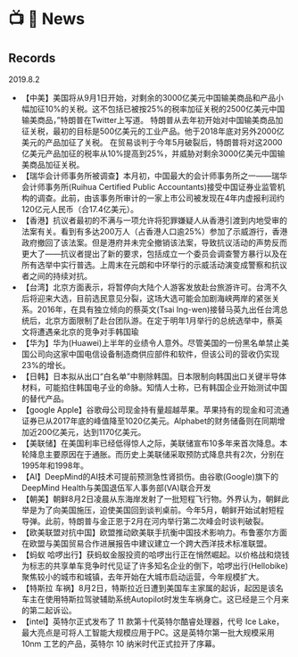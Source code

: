 # 📺 📰 News 



## Records

2019.8.2

- 【中美】美国将从9月1日开始，对剩余的3000亿美元中国输美商品和产品小幅加征10%的关税。这不包括已被按25%的税率加征关税的2500亿美元中国输美商品，”特朗普在Twitter上写道。
  特朗普从去年初开始对中国输美商品加征关税，最初的目标是500亿美元的工业产品。他于2018年底对另外2000亿美元的产品加征了关税。
  在贸易谈判于今年5月破裂后，特朗普将对这2000亿美元产品加征的税率从10%提高到25%，并威胁对剩余3000亿美元中国输美商品加征关税。
- 【瑞华会计师事务所被调查】本月初，中国最大的会计师事务所之一——瑞华会计师事务所(Ruihua Certified Public Accountants)接受中国证券业监管机构的调查。此前，由该事务所审计的一家上市公司被发现在4年内虚报利润约120亿元人民币（合17.4亿美元）。
- 【香港】抗议者最初的不满与一项允许将犯罪嫌疑人从香港引渡到内地受审的法案有关。看到有多达200万人（占香港人口逾25%）参加了示威游行，香港政府撤回了该法案。但是港府并未完全撤销该法案，导致抗议活动的声势反而更大了——抗议者提出了新的要求，包括成立一个委员会调查警方暴行以及在所有选举中实行普选。上周末在元朗和中环举行的示威活动演变成警察和抗议者之间的持续对抗。
- 【台湾】北京方面表示，将暂停向大陆个人游客发放赴台旅游许可。台湾不久后将迎来大选，目前选民意见分裂，这场大选可能会加剧海峡两岸的紧张关系。2016年，在具有独立倾向的蔡英文(Tsai Ing-wen)接替马英九出任台湾总统后，北京方面限制了赴台团队游。在定于明年1月举行的总统选举中，蔡英文将遭遇亲北京的竞争对手韩国瑜
- 【华为】华为(Huawei)上半年的业绩令人意外。尽管美国的一份黑名单禁止美国公司向这家中国电信设备制造商供应部件和软件，但该公司的营收仍实现23%的增长。
- 【日韩】日本拟从出口“白名单”中剔除韩国。日本限制向韩国出口关键半导体材料，可能掐住韩国电子业的命脉。知情人士称，已有韩国企业开始测试中国的替代产品。
-  【google Apple】谷歌母公司现金持有量超越苹果。苹果持有的现金和可流通证券已从2017年底的峰值降至1020亿美元。Alphabet的财务储备则在同期增加近200亿美元，达到1170亿美元。
- 【美联储】在美国利率已经低得惊人之际，美联储宣布10多年来首次降息。本轮降息主要原因在于通胀。而历史上美联储采取预防式降息共有2次，分别在1995年和1998年。
- 【AI】DeepMind的AI技术可提前预测急性肾损伤。由谷歌(Google)旗下的DeepMind Health与美国退伍军人事务部(VA)联合开发
- 【朝美】朝鲜8月2日凌晨从东海岸发射了一批短程飞行物。外界认为，朝鲜此举是为了向美国施压，迫使美国回到谈判桌前。今年5月，朝鲜开始试射短程导弹。此前，特朗普与金正恩于2月在河内举行第二次峰会时谈判破裂。
- 【欧美联盟对抗中国】欧盟推动欧美联手抗衡中国技术影响力。布鲁塞尔方面在欧盟与美国贸易合作进展报告中建议建立一个跨大西洋技术标准联盟。
- 【蚂蚁 哈啰出行】获蚂蚁金服投资的哈啰出行正在悄然崛起。以价格战和烧钱为标志的共享单车竞争时代见证了许多知名企业的倒下，哈啰出行(Hellobike)聚焦较小的城市和城镇，去年开始在大城市启动运营，今年规模扩大。
- 【特斯拉 车祸】8月2日，特斯拉近日遭到美国车主家属的起诉，起因是该名车主在使用特斯拉驾驶辅助系统Autopilot时发生车祸身亡。这已经是三个月来的第二起诉讼。
- 【intel】英特尔正式发布了 11 款第十代英特尔酷睿处理器，代号 Ice Lake，最大亮点是可将人工智能大规模应用于PC。这是英特尔第一批大规模采用 10nm 工艺的产品，英特尔 10 纳米时代正式拉开了序幕。